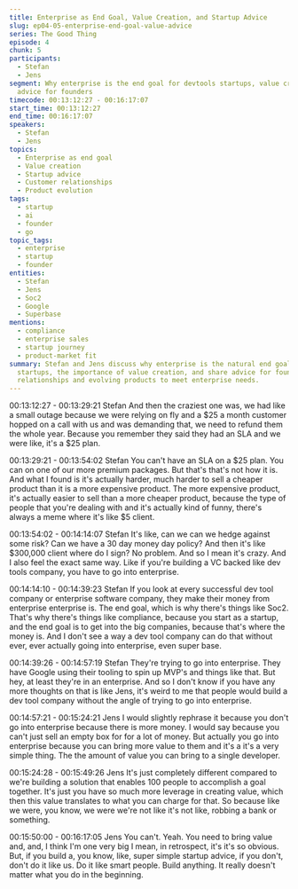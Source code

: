 ```yaml
---
title: Enterprise as End Goal, Value Creation, and Startup Advice
slug: ep04-05-enterprise-end-goal-value-advice
series: The Good Thing
episode: 4
chunk: 5
participants:
  - Stefan
  - Jens
segment: Why enterprise is the end goal for devtools startups, value creation, and
  advice for founders
timecode: 00:13:12:27 - 00:16:17:07
start_time: 00:13:12:27
end_time: 00:16:17:07
speakers:
  - Stefan
  - Jens
topics:
  - Enterprise as end goal
  - Value creation
  - Startup advice
  - Customer relationships
  - Product evolution
tags:
  - startup
  - ai
  - founder
  - go
topic_tags:
  - enterprise
  - startup
  - founder
entities:
  - Stefan
  - Jens
  - Soc2
  - Google
  - Superbase
mentions:
  - compliance
  - enterprise sales
  - startup journey
  - product-market fit
summary: Stefan and Jens discuss why enterprise is the natural end goal for devtools
  startups, the importance of value creation, and share advice for founders on building
  relationships and evolving products to meet enterprise needs.
---
```


00:13:12:27 - 00:13:29:21
Stefan
And then the craziest one was, we had like a small outage because we were relying on fly and a
$25 a month customer hopped on a call with us and was demanding that, we need to refund
them the whole year. Because you remember they said they had an SLA and we were like, it's a
$25 plan.

00:13:29:21 - 00:13:54:02
Stefan
You can't have an SLA on a $25 plan. You can on one of our more premium packages. But
that's that's not how it is. And what I found is it's actually harder, much harder to sell a cheaper
product than it is a more expensive product. The more expensive product, it's actually easier to
sell than a more cheaper product, because the type of people that you're dealing with and it's
actually kind of funny, there's always a meme where it's like $5 client.

00:13:54:02 - 00:14:14:07
Stefan
It's like, can we can we hedge against some risk? Can we have a 30 day money day policy?
And then it's like $300,000 client where do I sign? No problem. And so I mean it's crazy. And I
also feel the exact same way. Like if you're building a VC backed like dev tools company, you
have to go into enterprise.

00:14:14:10 - 00:14:39:23
Stefan
If you look at every successful dev tool company or enterprise software company, they make
their money from enterprise enterprise is. The end goal, which is why there's things like Soc2.
That's why there's things like compliance, because you start as a startup, and the end goal is to
get into the big companies, because that's where the money is. And I don't see a way a dev tool
company can do that without ever, ever actually going into enterprise, even super base.

00:14:39:26 - 00:14:57:19
Stefan
They're trying to go into enterprise. They have Google using their tooling to spin up MVP's and
things like that. But hey, at least they're in an enterprise. And so I don't know if you have any
more thoughts on that is like Jens, it's weird to me that people would build a dev tool company
without the angle of trying to go into enterprise.

00:14:57:21 - 00:15:24:21
Jens
I would slightly rephrase it because you don't go into enterprise because there is more money. I
would say because you can't just sell an empty box for for a lot of money. But actually you go
into enterprise because you can bring more value to them and it's a it's a very simple thing. The
the amount of value you can bring to a single developer.

00:15:24:28 - 00:15:49:26
Jens
It's just completely different compared to we're building a solution that enables 100 people to
accomplish a goal together. It's just you have so much more leverage in creating value, which
then this value translates to what you can charge for that. So because like we were, you know,
we were we're not like it's not like, robbing a bank or something.

00:15:50:00 - 00:16:17:05
Jens
You can't. Yeah. You need to bring value and, and, I think I'm one very big I mean, in retrospect,
it's it's so obvious. But, if you build a, you know, like, super simple startup advice, if you don't,
don't do it like us. Do it like smart people. Build anything. It really doesn't matter what you do in
the beginning.